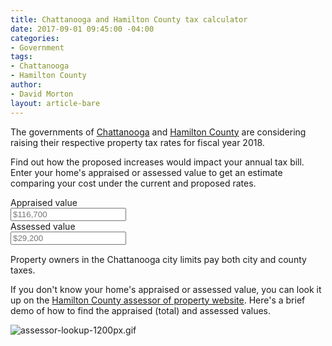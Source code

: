 ```yaml
---
title: Chattanooga and Hamilton County tax calculator
date: 2017-09-01 09:45:00 -04:00
categories:
- Government
tags:
- Chattanooga
- Hamilton County
author:
- David Morton
layout: article-bare
---
```


The governments of [Chattanooga](http://www.timesfreepress.com/news/local/story/2017/aug/01/chattanooga-property-tax-rate-may-drop-bills-are-expected-increase/441422/) and [Hamilton County](http://www.timesfreepress.com/news/breakingnews/story/2017/aug/29/county-mayor-raising-property-taxes/446110/) are considering raising their respective property tax rates for fiscal year 2018.

Find out how the proposed increases would impact your annual tax bill. Enter your home's appraised or assessed value to get an estimate comparing your cost under the current and proposed rates.

<div class="grid" style="margin-bottom:15px;">
 <div class="half">
   <label for="appraisedValue">Appraised value</label>
   <br>
   <input type="text" id="appraisedValue" name="appraisedValue" placeholder="$116,700">
 </div>
 <div class="half">
   <label for="assessedValue">Assessed value</label>
   <br>
   <input type="text" id="assessedValue" name="assessedValue" placeholder="$29,200">
 </div>
</div>

<figure id="taxgraph"></figure>

Property owners in the Chattanooga city limits pay both city and county taxes.

If you don't know your home's appraised or assessed value, you can look it up on the [Hamilton County assessor of property website](http://assessor.hamiltontn.gov/). Here's a brief demo of how to find the appraised (total) and assessed values.

![assessor-lookup-1200px.gif](/media/assessor-lookup-1200px.gif)

<script src="//d3js.org/d3.v4.min.js"></script>

<script>
function Property(t,e){this.appraisal=t||4*e||0,this.assessment=e||.25*t||0,this.currentBill=function(){return this.calculateCombinedTaxBill("current")},this.proposedBill=function(){return this.calculateCombinedTaxBill("proposed")},this.calculateCombinedTaxBill=function(t){var e=taxrates[t];return this.assessment*e/100}}function TaxBillGraph(){function t(t){d.selectAll("*").remove();var e=d.selectAll("g.row").data(t);e.exit().remove(),e.enter().append("g").attr("class",function(t){return"row "+t.type}).attr("transform",function(t){return"translate("+[0,c(t.type)]+")"}).merge(e);var r=d.selectAll("g.row").selectAll("g.bargroup").data(function(t){return p.map(function(e){return{key:e,value:t[e]}})});r.exit().remove(),r.enter().append("g").attr("class",function(t){return"bargroup "+t.key}).attr("transform",function(t){return"translate("+[o.left,f(t.key)]+")"}).merge(r),d3.selectAll("g.bargroup").call(function(t){t.append("rect"),t.append("text")}),d3.selectAll("g.bargroup text").attr("x",function(t){return u(t.value)}).attr("y",f.bandwidth()/2).attr("dx",-4).attr("alignment-baseline","middle").attr("text-anchor","end").attr("fill","white").text(function(t){return d3.format("$,")(t.value)}),d3.selectAll("g.bargroup rect").attr("x",0).attr("y",0).attr("height",f.bandwidth()).attr("fill",function(t){return g(t.key)}).attr("width",function(t){return u(t.value)}),d3.selectAll("g.row").append("text").call(function(t){t.attr("x",o.left).attr("fill","#444").text(function(t){switch(t.type){case"median":return"Median city taxbill";case"city":return"City and county";case"county":return"County only"}}),a?t.attr("y",-4):t.attr("x",o.left).attr("y",c.bandwidth()/2).attr("dx",-4).attr("text-anchor","end").attr("alignment-baseline","middle")}),d3.selectAll("g.row:first-of-type g.bargroup").append("text").attr("class","rate-label").attr("x",function(t){return u(t.value)}).attr("y",f.bandwidth()/2).attr("dx",4).attr("alignment-baseline","middle").attr("text-anchor","start").attr("fill","#444").text(function(t){return"current"==t.key?"Current rate":"Proposed"}),d3.selectAll("text").attr("font-size","12px")}var e=[{type:"city",current:3416,proposed:3581},{type:"county",current:1543,proposed:1617},{type:"median",current:1330,proposed:1472}],r=document.querySelector("#taxgraph"),a=+r.offsetWidth<600,n=a?{width:2,height:1.5}:{width:2,height:1},o={top:10,right:10,bottom:10,left:a?10:115},l=r.offsetWidth-o.left-o.right,i=Math.round(n.height/n.width*l)-o.top-o.bottom,s=d3.select(r).append("svg").attr("width",l+o.left+o.right).attr("height",i+o.top+o.bottom);s.append("style").text('text{font-family:"Merriweather Sans", -apple-system, BlinkMacSystemFont, "Segoe UI", Roboto, Helvetica, Arial, sans-serif, "Apple Color Emoji", "Segoe UI Emoji", "Segoe UI Symbol";color:#444;');var d=s.append("g").attr("transform","translate("+[0,o.top]+")"),p=["current","proposed"],u=d3.scaleLinear().domain([0,6e3]).range([0,l]),c=d3.scaleBand().padding(.3).domain(e.map(function(t){return t.type})).rangeRound([0,i]),f=d3.scaleBand().domain(p).paddingInner(.1).rangeRound([0,c.bandwidth()]),g=d3.scaleOrdinal().range(["#3b71e8","#8dbb44"]).domain(f.domain());this.update=function(r){for(var a=e.length-1;a>=0;a--)"city"==e[a].type?e[a]=r:"county"==e[a].type&&(e[a]={type:"county",current:Math.round(.451667*r.current),proposed:Math.round(.4515885*r.proposed)});r.proposed>6e3?u.domain([0,r.proposed+.2*r.proposed+150]):r.proposed<1e3?u.domain([0,2e3]):u.domain([0,6e3]),t(e),r.proposed<2e3?(d3.selectAll("g.row:not(:last-of-type) g.bargroup text").attr("text-anchor","start").attr("dx",4).attr("fill","#444"),d3.selectAll("text.rate-label").attr("dx",50)):r.proposed>8e3&&d3.selectAll("g.row:last-of-type g.bargroup text").attr("text-anchor","start").attr("dx",4).attr("fill","#444")},this.draw=function(){t(e),d3.selectAll("g.row:not(:last-of-type) rect").attr("fill-opacity","0.25")}}Number.prototype.formatMoney=function(t,e,r){var a=this,t=isNaN(t=Math.abs(t))?2:t,e=void 0==e?".":e,r=void 0==r?",":r,n=a<0?"-":"",o=String(parseInt(a=Math.abs(Number(a)||0).toFixed(t))),l=(l=o.length)>3?l%3:0;return"$"+n+(l?o.substr(0,l)+r:"")+o.substr(l).replace(/(\d{3})(?=\d)/g,"$1"+r)+(t?e+Math.abs(a-o).toFixed(t).slice(2):"")},String.prototype.formatMoney=function(){return Number(this.replace(/[^0-9\.]+/g,""))};var taxrates={current:4.5549,proposed:5.0422},appraisedValue=document.querySelector("#appraisedValue"),assessedValue=document.querySelector("#assessedValue"),textInputs=[appraisedValue,assessedValue],graph=new TaxBillGraph;graph.draw();for(var i=0;i<textInputs.length;i++)textInputs[i].addEventListener("keyup",function(t){var e=t.target.value.formatMoney(),r="appraisedValue"==t.target.id?new Property(e):new Property(null,e);r.assessment>0&&(graph.update({type:"city",current:Math.round(r.currentBill()),proposed:Math.round(r.proposedBill())}),"appraisedValue"==t.target.id?assessedValue.value=r.assessment.formatMoney(0):appraisedValue.value=r.appraisal.formatMoney(0))});
</script>